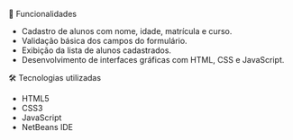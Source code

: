 🚀 Funcionalidades

- Cadastro de alunos com nome, idade, matrícula e curso.
- Validação básica dos campos do formulário.
- Exibição da lista de alunos cadastrados.
- Desenvolvimento de interfaces gráficas com HTML, CSS e JavaScript.

🛠️ Tecnologias utilizadas

- HTML5
- CSS3
- JavaScript
- NetBeans IDE
